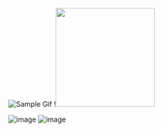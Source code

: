 ![Sample Gif](http://[i.imgur.com/______.gif](https://github.com/jabdelmalak/Node-Red-Examples/blob/e4d9f04f317b4f3957d31a676d230edffb29196c/PLC%20Logic/counter.gif))
!<img src="https://github.com/jabdelmalak/Node-Red-Examples/blob/e4d9f04f317b4f3957d31a676d230edffb29196c/PLC%20Logic/counter.gif?raw=true" width="200px">

![image](https://github.com/jabdelmalak/Node-Red-Examples/assets/42245728/5e1dba89-555a-4fe1-8220-4f1f59237f42)
![image](https://github.com/jabdelmalak/Node-Red-Examples/assets/42245728/d3adefd7-256f-4119-a581-03d70ee36e32)


